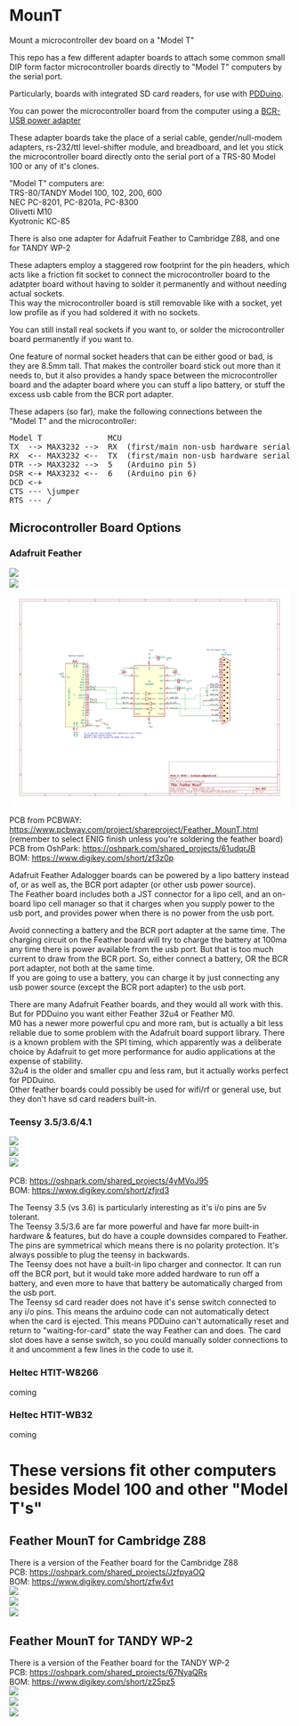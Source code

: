 # MounT
Mount a microcontroller dev board on a "Model T"

This repo has a few different adapter boards to attach some common small DIP form factor microcontroller boards directly to "Model T" computers by the serial port.

Particularly, boards with integrated SD card readers, for use with [PDDuino](https://github.com/bkw777/PDDuino).

You can power the microcontroller board from the computer using a [BCR-USB power adapter](https://github.com/bkw777/BCR_Breakout)

These adapter boards take the place of a serial cable, gender/null-modem adapters, rs-232/ttl level-shifter module, and breadboard, and let you stick the microcontroller board directly onto the serial port of a TRS-80 Model 100 or any of it's clones.

"Model T" computers are:  
 TRS-80/TANDY Model 100, 102, 200, 600  
 NEC PC-8201, PC-8201a, PC-8300  
 Olivetti M10  
 Kyotronic KC-85  

There is also one adapter for Adafruit Feather to Cambridge Z88, and one for TANDY WP-2

These adapters employ a staggered row footprint for the pin headers, which acts like a friction fit socket to connect the microcontroller board to the adatpter board without having to solder it permanently and without needing actual sockets.<br>
This way the microcontroller board is still removable like with a socket, yet low profile as if you had soldered it with no sockets.<br>

You can still install real sockets if you want to, or solder the microcontroller board permanently if you want to.

One feature of normal socket headers that can be either good or bad, is they are 8.5mm tall. That makes the controller board stick out more than it needs to, but it also provides a handy space between the microcontroller board and the adapter board where you can stuff a lipo battery, or stuff the excess usb cable from the BCR port adapter.

These adapers (so far), make the following connections between the "Model T" and the microcontroller:
<pre>
Model T              MCU
TX  --> MAX3232 -->  RX  (first/main non-usb hardware serial port RX pin)
RX  <-- MAX3232 <--  TX  (first/main non-usb hardware serial port TX pin)
DTR --> MAX3232 -->  5   (Arduino pin 5)
DSR <-+ MAX3232 <--  6   (Arduino pin 6)
DCD <-+
CTS --- \jumper
RTS --- /
</pre>

## Microcontroller Board Options

### Adafruit Feather
![](MounT_Feather.jpg)  
![](MounT_Feather_2.jpg)  
![](MounT_Feather.svg)  

PCB from PCBWAY: <https://www.pcbway.com/project/shareproject/Feather_MounT.html> (remember to select ENIG finish unless you're soldering the feather board)  
PCB from OshPark: <https://oshpark.com/shared_projects/61udqrJB>  
BOM: <https://www.digikey.com/short/zf3z0p>

Adafruit Feather Adalogger boards can be powered by a lipo battery instead of, or as well as, the BCR port adapter (or other usb power source).<br>
The Feather board includes both a JST connector for a lipo cell, and an on-board lipo cell manager so that it charges when you supply power to the usb port, and provides power when there is no power from the usb port.<br>

Avoid connecting a battery and the BCR port adapter at the same time. The charging circuit on the Feather board will try to charge the battery at 100ma any time there is power available from the usb port. But that is too much current to draw from the BCR port. So, either connect a battery, OR the BCR port adapter, not both at the same time.<br>
If you are going to use a battery, you can charge it by just connecting any usb power source (except the BCR port adapter) to the usb port.

There are many Adafruit Feather boards, and they would all work with this. But for PDDuino you want either Feather 32u4 or Feather M0.  
M0 has a newer more powerful cpu and more ram, but is actually a bit less reliable due to some problem with the Adafruit board support library. There is a known problem with the SPI timing, which apparently was a deliberate choice by Adafruit to get more performance for audio applications at the expense of stability.  
32u4 is the older and smaller cpu and less ram, but it actually works perfect for PDDuino.  
Other feather boards could possibly be used for wifi/rf or general use, but they don't have sd card readers built-in.

### Teensy 3.5/3.6/4.1
![](MounT_Teensy_1.jpg)  
![](MounT_Teensy_2.jpg)  
![](MounT_Teensy.svg)  

PCB: <https://oshpark.com/shared_projects/4yMVoJ95>  
BOM: <https://www.digikey.com/short/zfjrd3>  

The Teensy 3.5 (vs 3.6) is particularly interesting as it's i/o pins are 5v tolerant.  
The Teensy 3.5/3.6 are far more powerful and have far more built-in hardware & features, but do have a couple downsides compared to Feather.  
The pins are symmetrical which means there is no polarity protection. It's always possible to plug the teensy in backwards.  
The Teensy does not have a built-in lipo charger and connector. It can run off the BCR port, but it would take more added hardware to run off a battery, and even more to have that battery be automatically charged from the usb port.  
The Teensy sd card reader does not have it's sense switch connected to any i/o pins. This means the arduino code can not automatically detect when the card is ejected. This means PDDuino can't automatically reset and return to "waiting-for-card" state the way Feather can and does. The card slot does have a sense switch, so you could manually solder connections to it and uncomment a few lines in the code to use it.  

### Heltec HTIT-W8266
coming

### Heltec HTIT-WB32
coming

# These versions fit other computers besides Model 100 and other "Model T's"

## Feather MounT for Cambridge Z88
There is a version of the Feather board for the Cambridge Z88  
PCB: <https://oshpark.com/shared_projects/JzfpyaOQ>  
BOM: <https://www.digikey.com/short/zfw4vt>  
![](MounT_Feather_Z88_1.jpg)  
![](MounT_Feather_Z88_2.jpg)  
![](MounT_Feather_Z88.svg)  

## Feather MounT for TANDY WP-2
There is a version of the Feather board for the TANDY WP-2  
PCB: <https://oshpark.com/shared_projects/67NyaQRs>  
BOM: <https://www.digikey.com/short/z25pz5>  
![](MounT_Feather_WP-2_1.jpg)  
![](MounT_Feather_WP-2_2.jpg)  
![](MounT_Feather_WP-2.svg)  
